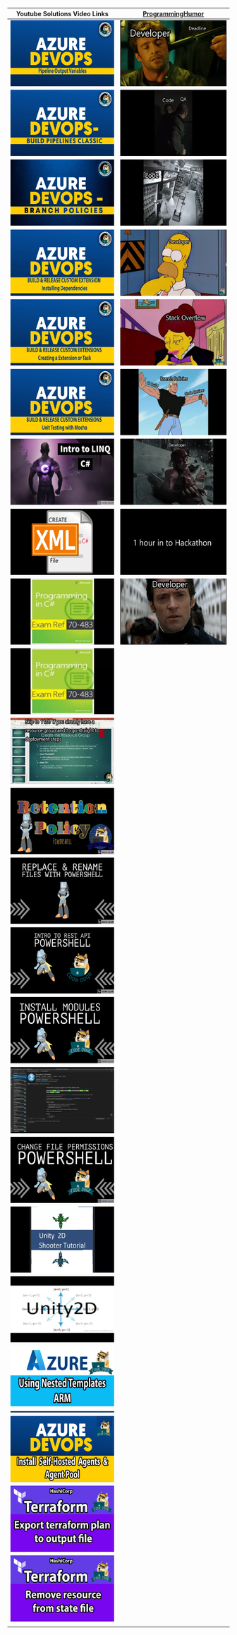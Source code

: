 

| Youtube Solutions Video Links |[ProgrammingHumor](https://www.youtube.com/playlist?list=PLVCxVHqf-EbJvV4Ys_cs_ixdeWu1QJrzS "Crunch Time") | 
|--------------------------------|-----------------------------------------------------------------------------------------------------------|
| [<img src=".attachments/ytmd/adopipelineoutputvariables.png" width="250" height="150" title="Azure Devops Pipeline Output Variables">](https://youtu.be/kMkhfuE0UeM "Azure Devops Pipeline Output Variables") | [<img src=".attachments/ytmd/crunchtimememe.png" width="250" height="150" title="Crunch Time">](https://www.youtube.com/watch?v=6ax20_bwz1Q "Crunch Time") |
| [<img src=".attachments/ytmd/adobuildpipelinesclassic.png" width="250" height="150" title="Azure DevOps Build Pipelines Classic">](https://youtu.be/0d6acAH5InE "Azure DevOps Build Pipelines Classic") |  [<img src=".attachments/ytmd/testingmeme.png" width="250" height="150" title="Testing">](https://www.youtube.com/watch?v=ai6lRft6nus "Testing") |
| [<img src=".attachments/ytmd/adobranchpoliciesgit.png" width="250" height="150" title="Azure DevOps Branch Policies / GIT">](https://youtu.be/2nukM2TzD1Q "Azure DevOps Branch Policies / GIT") |  [<img src=".attachments/ytmd/codecleanupmeme.png" width="250" height="150" title="Code Cleanup">](https://www.youtube.com/watch?v=94VzwjOpwQM "Code Cleanup") |
| [<img src=".attachments/ytmd/adocustomextentionsprereqs.png" width="250" height="150" title="Azure DevOps Custom Tasks or Extensions - Pre-Requisites">](https://youtu.be/ZcEeIUxHMy8 "Azure DevOps Custom Tasks or Extensions - Pre-Requisites") |  [<img src=".attachments/ytmd/judgementmeme.png" width="250" height="150" title="Judgement">](https://www.youtube.com/watch?v=-gSxbADXbAs "Judgement") |
| [<img src=".attachments/ytmd/adocustomextentionsactualbuilding.png" width="250" height="150" title="Azure DevOps Custom Tasks or Extensions - Creating a new Custom Build or Release Task or Extension">](https://youtu.be/S2A_4pHzQ54 "Azure DevOps Custom Tasks or Extensions - Creating a new Custom Build or Release Task or Extension") | [<img src=".attachments/ytmd/stackoverflow.png" width="250" height="150" title="StackOverflow">](https://www.youtube.com/watch?v=f-SlUX3PGas "StackOverflow") |
| [<img src=".attachments/ytmd/adocustomextentionsmochaunittesting.png" width="250" height="150" title="Azure DevOps Custom Tasks or Extensions - Unit testing with Mocha">](https://youtu.be/X99UAVB5gmg "Azure DevOps Custom Tasks or Extensions - Unit testing with Mocha") |  [<img src=".attachments/ytmd/codecheckinmeme.png" width="250" height="150" title="Code Check-in">](https://www.youtube.com/watch?v=BbyVmVBcKPY "Code Check-in") |
| [<img src=".attachments/ytmd/introtolinqcsharptutt.png" width="250" height="150" title="C# LINQ Tutorial">](https://www.youtube.com/watch?v=ndQbKgJritA&t "C# LINQ Tutorial ") |  [<img src=".attachments/ytmd/detectiveopsmeme.png" width="250" height="150" title="Detective Ops">](https://www.youtube.com/watch?v=6ax20_bwz1Q "Detective Ops") |
| [<img src=".attachments/ytmd/csharpcreatexmlfile.png" width="250" height="150" title="C# Create XML File/Document explanation/tutorial Youtube video">](https://www.youtube.com/watch?v=RwV0SXtsW5A "C# Create XML File/Document explanation/tutorial Youtube video  ") |  [<img src=".attachments/ytmd/hackathonmeme.png" width="250" height="150" title="Hackathon">](https://www.youtube.com/watch?v=UbqVaSnJK94 "Hackathon") |
| [<img src=".attachments/ytmd/csharpexam70483.png" width="250" height="150" title="C# Extension Methods Explanation & 70-483 Exam prep question">](https://youtu.be/UGJ2LIgFRN8 "C# Extension Methods Explanation & 70-483 Exam prep question ") |  [<img src=".attachments/ytmd/unansweredquestionmeme.png" width="250" height="150" title="The Unanswered Question">](https://www.youtube.com/watch?v=GGabKvaihm0 "The Unanswered Question") |
| [<img src=".attachments/ytmd/csharpexam70483.png" width="250" height="150" title="C# XML Serialization/Deserialization & 70-483 Exam Prep C#">](https://youtu.be/2CCwy121V6Q "C# XML Serialization/Deserialization & 70-483 Exam Prep C#") |  |
| [<img src=".attachments/ytmd/introtoazurearmps.png" width="250" height="150" title="Introduction to Azure ARM Templates Powershell">](https://www.youtube.com/watch?v=J-PdLSDqAlQ "Introduction to Azure ARM Templates Powershell") |  |
| [<img src=".attachments/ytmd/psapplyretentionrate.png" width="250" height="150" title="Powershell Apply Retention Policies">](https://youtu.be/bGI-uidHfxA "Powershell Apply Retention Policies") |  |
| [<img src=".attachments/ytmd/psreplacerenamefiles.png" width="250" height="150" title="Powershell Replace & Rename Files quickly Script">](https://youtu.be/tiouHNzAl8Q "Powershell Replace & Rename Files quickly Script") |  |
| [<img src=".attachments/ytmd/psintrotorestapi.png" width="250" height="150" title="Powershell API Intro GET Method">](https://youtu.be/-NVh5cVOeO4 "Powershell API Intro GET Method ") |  |
| [<img src=".attachments/ytmd/psinstallpsmodules.png" width="250" height="150" title="Powershell Install Modules script">](https://youtu.be/xGI6_nCjKn0 "Powershell Install Modules script") |  |
| [<img src=".attachments/ytmd/adodownloadvgps.png" width="250" height="150" title="Powershell Download Variable Groups from Azure DevOps">](https://youtu.be/k_yd4dc9NzA "Powershell Download Variable Groups from Azure DevOps") |  |
| [<img src=".attachments/ytmd/pschangefilefolderpermissions.png" width="250" height="150" title="Powershell Change File/Folder security and permissions">](https://youtu.be/0nk2NDYyQT8 "Powershell Change File/Folder security and permissions") |  |
| [<img src=".attachments/ytmd/unity2dtutspaceshootergame1.png" width="250" height="150" title="Unity 2D Shooter Game Tutorial - Make your first Unity Game!">](https://youtu.be/-on5HRW8v1A "Unity 2D Shooter Game Tutorial - Make your first Unity Game! ") |  |
| [<img src=".attachments/ytmd/unity2dtut9dirmovement.png" width="250" height="150" title="Unity 2D 8 Directional Movement Tutorial - Covers both physics and non-physics movement">](https://youtu.be/km-04aUJy4o "Unity 2D 8 Directional Movement Tutorial - Covers both physics and non-physics movement") |  |
| [<img src=".attachments/ytmd/ARM Templates Nested Templates.png" width="250" height="150" title="Using Nested Templates - ARM Templates">](https://youtu.be/A8Hd9dSuVWg "Using Nested Templates - ARM Templates") | |
| [<img src=".attachments/ytmd/install azure devops agent.png" width="250" height="150" title="Install Azure Devops Self-Hosted Agent & Agent Pool">](https://youtu.be/NubY1YIT2nY "Install Azure Devops Self-Hosted Agent & Agent Pool") | |
| [<img src=".attachments/ytmd/terraform plan save to output file.png" width="250" height="150" title="Save terraform plan into human readable output file">](https://youtu.be/8s9f2EPrL2s "Save terraform plan into human readable output file") | |
| [<img src=".attachments/ytmd/terraform state rm.png" width="250" height="150" title="How to remove resource from Terraform state file">](https://youtu.be/uK__Ls6an1c "How to remove resource from Terraform state file") | |
|  |  |

